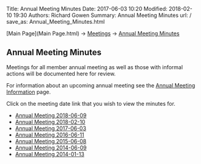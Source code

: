 Title: Annual Meeting Minutes
Date: 2017-06-03 10:20
Modified: 2018-02-10 19:30
Authors: Richard Gowen
Summary: Annual Meeting Minutes
url: /
save_as: Annual_Meeting_Minutes.html

[Main Page](Main Page.html) -\> [Meetings](Meetings.html)
-\> [Annual Meeting Minutes](Annual_Meeting_Minutes.html)

Annual Meeting Minutes
----------------------

Meetings for all member annual meeting as well as those with informal
actions will be documented here for review.

For information about an upcoming annual meeting see the [Annual Meeting Information](https://thelab.ms/annual.html) page.

Click on the meeting date link that you wish to view the minutes for.

-   [Annual Meeting 2018-06-09](Annual_Meeting_2018-06-09.html)
-   [Annual Meeting 2018-02-10](Annual_Meeting_2018-02-10.html)
-   [Annual Meeting 2017-06-03](Annual_Meeting_2017-06-03.html)
-   [Annual Meeting 2016-06-11](Annual_Meeting_2016-06-11.html)
-   [Annual Meeting 2015-06-08](Annual_Meeting_2015-06-08.html)
-   [Annual Meeting 2014-06-09](Annual_Meeting_2014-06-09.html)
-   [Annual Meeting 2014-01-13](Annual_Meeting_2014-01-13.html)

